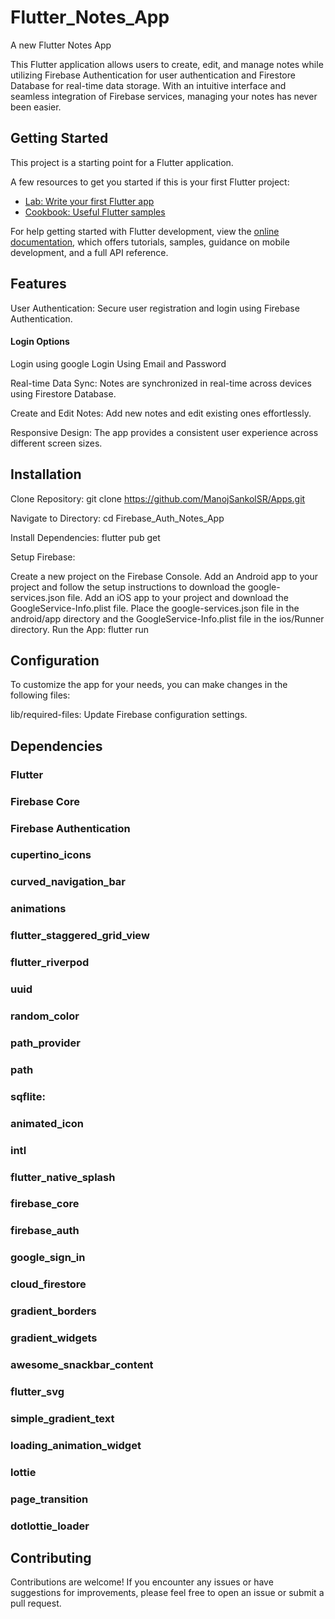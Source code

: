 # Flutter_Notes_App

A new Flutter Notes App

This Flutter application allows users to create, edit, and manage notes while utilizing Firebase Authentication for user authentication and Firestore Database for real-time data storage. With an intuitive interface and seamless integration of Firebase services, managing your notes has never been easier.




## Getting Started

This project is a starting point for a Flutter application.

A few resources to get you started if this is your first Flutter project:

- [Lab: Write your first Flutter app](https://docs.flutter.dev/get-started/codelab)
- [Cookbook: Useful Flutter samples](https://docs.flutter.dev/cookbook)

For help getting started with Flutter development, view the
[online documentation](https://docs.flutter.dev/), which offers tutorials,
samples, guidance on mobile development, and a full API reference.


## Features
User Authentication: Secure user registration and login using Firebase Authentication.

#### Login Options
 Login using google 
 Login Using Email and Password

Real-time Data Sync: Notes are synchronized in real-time across devices using Firestore Database.

Create and Edit Notes: Add new notes and edit existing ones effortlessly.

Responsive Design: The app provides a consistent user experience across different screen sizes.

## Installation
Clone Repository: git clone https://github.com/ManojSankolSR/Apps.git

Navigate to Directory: cd Firebase_Auth_Notes_App

Install Dependencies: flutter pub get

Setup Firebase:

Create a new project on the Firebase Console.
Add an Android app to your project and follow the setup instructions to download the google-services.json file.
Add an iOS app to your project and download the GoogleService-Info.plist file.
Place the google-services.json file in the android/app directory and the GoogleService-Info.plist file in the ios/Runner directory.
Run the App: flutter run

## Configuration
To customize the app for your needs, you can make changes in the following files:

lib/required-files: Update Firebase configuration settings.

## Dependencies
### Flutter
### Firebase Core
### Firebase Authentication
 ### cupertino_icons
 ### curved_navigation_bar
 ### animations
 ### flutter_staggered_grid_view
 ### flutter_riverpod
 ### uuid
 ### random_color
 ### path_provider
 ### path
 ### sqflite: 
 ### animated_icon
 ### intl
 ### flutter_native_splash
 ### firebase_core
 ### firebase_auth
 ### google_sign_in
 ### cloud_firestore
 ### gradient_borders
 ### gradient_widgets
 ### awesome_snackbar_content
 ### flutter_svg
 ### simple_gradient_text
 ### loading_animation_widget
 ### lottie
 ### page_transition
 ### dotlottie_loader


## Contributing
Contributions are welcome! If you encounter any issues or have suggestions for improvements, please feel free to open an issue or submit a pull request.

